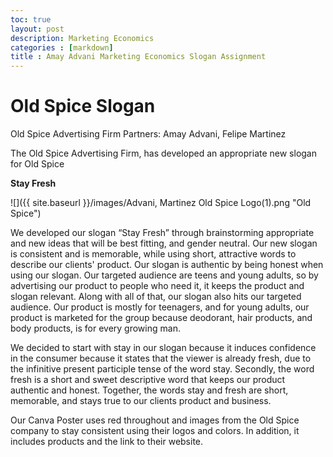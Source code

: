 ```yaml
---
toc: true 
layout: post
description: Marketing Economics
categories : [markdown]
title : Amay Advani Marketing Economics Slogan Assignment
---
```


# Old Spice Slogan

Old Spice Advertising Firm 
Partners: Amay Advani, Felipe Martinez


The Old Spice Advertising Firm, has developed an appropriate new slogan for Old Spice

**Stay Fresh**


![]({{ site.baseurl }}/images/Advani, Martinez Old Spice Logo(1).png "Old Spice")

We developed our slogan “Stay Fresh” through brainstorming appropriate and new ideas that will be best fitting, and gender neutral. Our new slogan is consistent and is memorable, while using short, attractive words to describe our clients' product. Our slogan is authentic by being honest when using our slogan. Our targeted audience are teens and young adults, so by advertising our product to people who need it, it keeps the product and slogan relevant. Along with all of that, our slogan also hits our targeted audience. Our product is mostly for teenagers, and for young adults, our product is marketed for the group because deodorant, hair products, and body products, is for every growing man. 

We decided to start with stay in our slogan because it induces confidence in the consumer because it states that the viewer is already fresh, due to the infinitive present participle tense of the word stay. Secondly, the word fresh is a short and sweet descriptive word that keeps our product authentic and honest. Together, the words stay and fresh are short, memorable, and stays true to our clients product and business. 

Our Canva Poster uses red throughout and images from the Old Spice company to stay consistent using their logos and colors. In addition, it includes products and the link to their website. 




